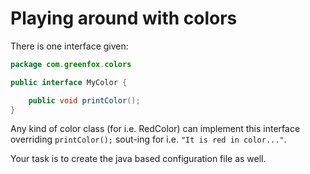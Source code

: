 # Playing around with colors

There is one interface given:
```java
package com.greenfox.colors

public interface MyColor {

    public void printColor();
}
```
Any kind of color class (for i.e. RedColor) can implement this interface overriding `printColor();` sout-ing for i.e. `"It is red in color..."`.

Your task is to create the java based configuration file as well.
